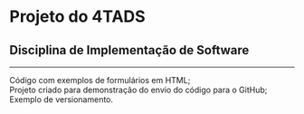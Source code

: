 <h1>Projeto do 4TADS</h1>
<h2>Disciplina de Implementação de Software</h2>
<hr/>

Código com exemplos de formulários em HTML;<br/>
Projeto criado para demonstração do envio do código para o GitHub; <br/>
Exemplo de versionamento.
